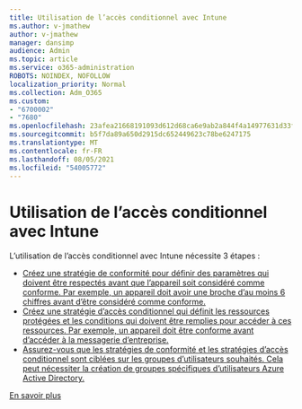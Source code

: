 ```yaml
---
title: Utilisation de l’accès conditionnel avec Intune
ms.author: v-jmathew
author: v-jmathew
manager: dansimp
audience: Admin
ms.topic: article
ms.service: o365-administration
ROBOTS: NOINDEX, NOFOLLOW
localization_priority: Normal
ms.collection: Adm_O365
ms.custom:
- "6700002"
- "7680"
ms.openlocfilehash: 23afea21668191093d612d68ca6e9ab2a844f4a14977631d33f4fd956fc3c4e7
ms.sourcegitcommit: b5f7da89a650d2915dc652449623c78be6247175
ms.translationtype: MT
ms.contentlocale: fr-FR
ms.lasthandoff: 08/05/2021
ms.locfileid: "54005772"
---
```

# <a name="using-conditional-access-with-intune"></a>Utilisation de l’accès conditionnel avec Intune

L’utilisation de l’accès conditionnel avec Intune nécessite 3 étapes :

- [Créez une stratégie de conformité pour définir des paramètres qui doivent être respectés avant que l’appareil soit considéré comme conforme. Par exemple, un appareil doit avoir une broche d’au moins 6 chiffres avant d’être considéré comme conforme.](https://docs.microsoft.com/mem/intune/protect/create-compliance-policy)
- [Créez une stratégie d’accès conditionnel qui définit les ressources protégées et les conditions qui doivent être remplies pour accéder à ces ressources. Par exemple, un appareil doit être conforme avant d’accéder à la messagerie d’entreprise.](https://docs.microsoft.com/mem/intune/protect/tutorial-protect-email-on-unmanaged-devices#create-conditional-access-policies)
- [Assurez-vous que les stratégies de conformité et les stratégies d’accès conditionnel sont ciblées sur les groupes d’utilisateurs souhaités. Cela peut nécessiter la création de groupes spécifiques d’utilisateurs Azure Active Directory.](https://docs.microsoft.com/troubleshoot/mem/intune/troubleshoot-conditional-access)

[En savoir plus](https://docs.microsoft.com/mem/intune/protect/device-compliance-get-started)
